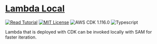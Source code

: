 # [Lambda Local](https://apoorv.blog/run-lambda-locally-cdk-sam/)

[![Read Tutorial](https://badgen.now.sh/badge/Read/Tutorial/purple)](https://apoorv.blog/run-lambda-locally-cdk-sam/)
[![MIT License](https://badgen.now.sh/badge/License/MIT/blue)](https://github.com/apoorvmote/cdk-examples/blob/master/License.md)
![AWS CDK 1.116.0](https://badgen.net/badge/aws-cdk/1.116.0/yellow)
![Typescript](https://badgen.net/badge/icon/typescript?icon=typescript&label)

Lambda that is deployed with CDK can be invoked locally with SAM for faster iteration.